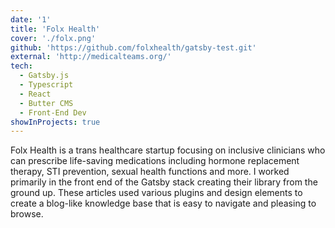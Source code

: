 ```yaml
---
date: '1'
title: 'Folx Health'
cover: './folx.png'
github: 'https://github.com/folxhealth/gatsby-test.git'
external: 'http://medicalteams.org/'
tech:
  - Gatsby.js
  - Typescript
  - React
  - Butter CMS
  - Front-End Dev
showInProjects: true
---
```


Folx Health is a trans healthcare startup focusing on inclusive clinicians who can prescribe life-saving medications including hormone replacement therapy, STI prevention, sexual health functions and more. I worked primarily in the front end of the Gatsby stack creating their library from the ground up. These articles used various plugins and design elements to create a blog-like knowledge base that is easy to navigate and pleasing to browse.
